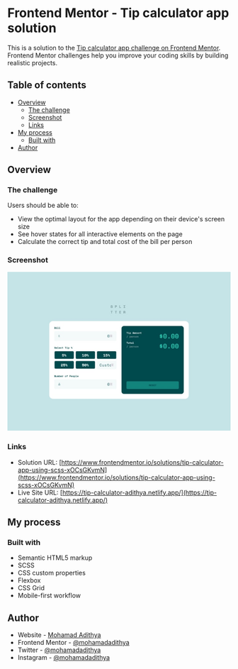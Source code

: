 # Frontend Mentor - Tip calculator app solution

This is a solution to the [Tip calculator app challenge on Frontend Mentor](https://www.frontendmentor.io/challenges/tip-calculator-app-ugJNGbJUX). Frontend Mentor challenges help you improve your coding skills by building realistic projects.

## Table of contents

- [Overview](#overview)
  - [The challenge](#the-challenge)
  - [Screenshot](#screenshot)
  - [Links](#links)
- [My process](#my-process)
  - [Built with](#built-with)
- [Author](#author)

## Overview

### The challenge

Users should be able to:

- View the optimal layout for the app depending on their device's screen size
- See hover states for all interactive elements on the page
- Calculate the correct tip and total cost of the bill per person

### Screenshot

![](./screenshot.jpg)

### Links

- Solution URL: [https://www.frontendmentor.io/solutions/tip-calculator-app-using-scss-xOCsGKvmN](https://www.frontendmentor.io/solutions/tip-calculator-app-using-scss-xOCsGKvmN)
- Live Site URL: [https://tip-calculator-adithya.netlify.app/](https://tip-calculator-adithya.netlify.app/)

## My process

### Built with

- Semantic HTML5 markup
- SCSS
- CSS custom properties
- Flexbox
- CSS Grid
- Mobile-first workflow

## Author

- Website - [Mohamad Adithya](https://www.m-adithya.my.id)
- Frontend Mentor - [@mohamadadithya](https://www.frontendmentor.io/profile/mohamadadithya)
- Twitter - [@mohamadadithya](https://www.twitter.com/mohamadadithya)
- Instagram - [@mohamadadithya](https://www.instagram.com/mohamadadithya)
